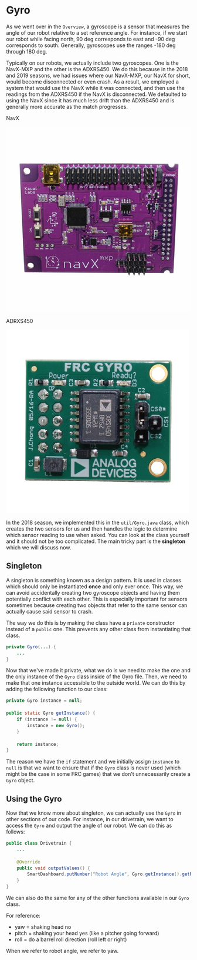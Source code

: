 # Gyro

As we went over in the `Overview`, a gyroscope is a sensor that measures the angle of our robot relative to a set reference angle. For instance, if we start our robot while facing north, 90 deg corresponds to east and -90 deg corresponds to south. Generally, gyroscopes use the ranges -180 deg through 180 deg.

Typically on our robots, we actually include two gyroscopes. One is the NavX-MXP and the other is the ADXRS450. We do this because in the 2018 and 2019 seasons, we had issues where our NavX-MXP, our NavX for short, would become disconnected or even crash. As a result, we employed a system that would use the NavX while it was connected, and then use the readings from the ADXRS450 if the NavX is disconnected. We defaulted to using the NavX since it has much less drift than the ADXRS450 and is generally more accurate as the match progresses.

NavX

![NavX](img/navx.jpg)

ADRXS450

![ADXRS450](img/adxrs450.jpg)

In the 2018 season, we implemented this in the `util/Gyro.java` class, which creates the two sensors for us and then handles the logic to determine which sensor reading to use when asked. You can look at the class yourself and it should not be too complicated. The main tricky part is the **singleton** which we will discuss now.

## Singleton

A singleton is something known as a design pattern. It is used in classes which should only be instantiated **once** and only ever once. This way, we can avoid accidentally creating two gyroscope objects and having them potentially conflict with each other. This is especially important for sensors sometimes because creating two objects that refer to the same sensor can actually cause said sensor to crash.

The way we do this is by making the class have a `private` constructor instead of a `public` one. This prevents any other class from instantiating that class.

```java
private Gyro(...) {
    ...
}
```

Now that we've made it private, what we do is we need to make the one and the only instance of the `Gyro` class inside of the Gyro file. Then, we need to make that one instance accessible to the outside world. We can do this by adding the following function to our class:

```java
private Gyro instance = null;

public static Gyro getInstance() {
    if (instance != null) {
        instance = new Gyro();
    }

    return instance;
}
```

The reason we have the `if` statement and we initially assign `instance` to `null` is that we want to ensure that if the `Gyro` class is never used (which might be the case in some FRC games) that we don't unnecessarily create a `Gyro` object.

## Using the Gyro

Now that we know more about singleton, we can actually use the `Gyro` in other sections of our code. For instance, in our drivetrain, we want to access the `Gyro` and output the angle of our robot. We can do this as follows:

```java
public class Drivetrain {
    ...

    @Override
    public void outputValues() {
        SmartDashboard.putNumber("Robot Angle", Gyro.getInstance().getRobotAngle());
    }
}
```

We can also do the same for any of the other functions available in our `Gyro` class.

For reference:

- yaw = shaking head no
- pitch = shaking your head yes (like a pitcher going forward)
- roll = do a barrel roll direction (roll left or right)

When we refer to robot angle, we refer to yaw.
